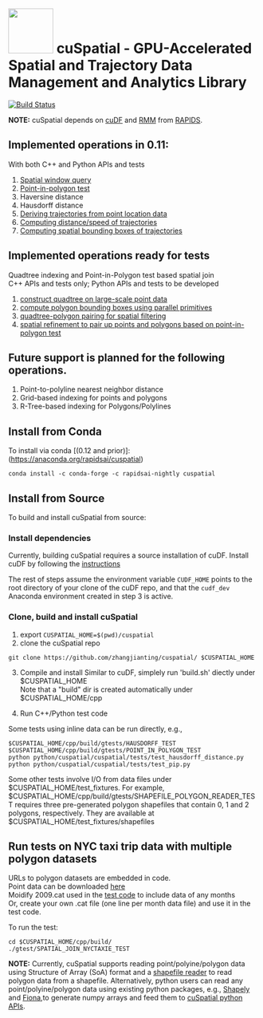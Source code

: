 # <div align="left"><img src="https://rapids.ai/assets/images/rapids_logo.png" width="90px"/>&nbsp;cuSpatial - GPU-Accelerated Spatial and Trajectory Data Management and Analytics Library</div>

[![Build Status](https://gpuci.gpuopenanalytics.com/job/rapidsai/job/gpuci/job/cuspatial/job/branches/job/cuspatial-branch-pipeline/badge/icon)](https://gpuci.gpuopenanalytics.com/job/rapidsai/job/gpuci/job/cuspatial/job/branches/job/cuspatial-branch-pipeline/)

**NOTE:** cuSpatial depends on [cuDF](https://github.com/rapidsai/cudf) and
[RMM](https://github.com/rapidsai/rmm) from [RAPIDS](https://rapids.ai/).

## Implemented operations in 0.11:
With both C++ and Python APIs and tests <br>
1. [Spatial window query](./docs/basic_spatial_trajectory_opertators.pdf)
2. [Point-in-polygon test](./docs/basic_spatial_trajectory_opertators.pdf)
3. Haversine distance
4. Hausdorff distance
5. [Deriving trajectories from point location data](./docs/basic_spatial_trajectory_opertators.pdf)
6. [Computing distance/speed of trajectories](./docs/basic_spatial_trajectory_opertators.pdf)
7. [Computing spatial bounding boxes of trajectories](./docs/basic_spatial_trajectory_opertators.pdf)

## Implemented operations ready for tests 
Quadtree indexing and Point-in-Polygon test based spatial join<br>
C++ APIs and tests only; Python APIs and tests to be developed <br> 
1. [construct quadtree on large-scale point data](./docs/quadtree_indexing_spatial_join.pdf)
2. [compute polygon bounding boxes using parallel primitives](./docs/quadtree_indexing_spatial_join.pdf)
3. [quadtree-polygon pairing for spatial filtering](./docs/quadtree_indexing_spatial_join.pdf)
4. [spatial refinement to pair up points and polygons based on point-in-polygon test](./docs/quadtree_indexing_spatial_join.pdf)

## Future support is planned for the following operations.
1. Point-to-polyline nearest neighbor distance
2. Grid-based indexing for points and polygons
3. R-Tree-based indexing for Polygons/Polylines

## Install from Conda
To install via conda [(0.12 and prior)]:(https://anaconda.org/rapidsai/cuspatial)
```
conda install -c conda-forge -c rapidsai-nightly cuspatial
```

## Install from Source
To build and install cuSpatial from source:

### Install dependencies

Currently, building cuSpatial requires a source installation of cuDF. Install
cuDF by following the [instructions](https://github.com/rapidsai/cudf/blob/branch-0.11/CONTRIBUTING.md#script-to-build-cudf-from-source)

The rest of steps assume the environment variable `CUDF_HOME` points to the 
root directory of your clone of the cuDF repo, and that the `cudf_dev` Anaconda
environment created in step 3 is active.

### Clone, build and install cuSpatial

1. export `CUSPATIAL_HOME=$(pwd)/cuspatial`
2. clone the cuSpatial repo

```
git clone https://github.com/zhangjianting/cuspatial/ $CUSPATIAL_HOME
```

3. Compile and install 
Similar to cuDF, simplely run 'build.sh' diectly under $CUSPATIAL_HOME<br>
Note that a "build" dir is created automatically under $CUSPATIAL_HOME/cpp

4. Run C++/Python test code <br>

Some tests using inline data can be run directly, e.g.,
```
$CUSPATIAL_HOME/cpp/build/gtests/HAUSDORFF_TEST
$CUSPATIAL_HOME/cpp/build/gtests/POINT_IN_POLYGON_TEST
python python/cuspatial/cuspatial/tests/test_hausdorff_distance.py
python python/cuspatial/cuspatial/tests/test_pip.py
```

Some other tests involve I/O from data files under $CUSPATIAL_HOME/test_fixtures.
For example, $CUSPATIAL_HOME/cpp/build/gtests/SHAPEFILE_POLYGON_READER_TEST requires three
pre-generated polygon shapefiles that contain 0, 1 and 2 polygons, respectively. They are available at 
$CUSPATIAL_HOME/test_fixtures/shapefiles <br>

## Run tests on NYC taxi trip data with multiple polygon datasets
URLs to polygon datasets are embedded in code. <br>
Point data can be downloaded [here](http://geoteci.engr.ccny.cuny.edu/nyctaxidata/) </br>
Moidify 2009.cat used in the [test code](./cpp/tests/join/spatial_join_nyctaxi_test.cu) to include data of any months</br>
Or, create your own .cat file (one line per month data file) and use it in the test code. 

To run the test:
```
cd $CUSPATIAL_HOME/cpp/build/
./gtest/SPATIAL_JOIN_NYCTAXIE_TEST
```

**NOTE:** Currently, cuSpatial supports reading point/polyine/polygon data using
Structure of Array (SoA) format and a [shapefile reader](./cpp/src/io/shp)
to read polygon data from a shapefile.
Alternatively, python users can read any point/polyine/polygon data using
existing python packages, e.g., [Shapely](https://pypi.org/project/Shapely/) 
and [Fiona](https://github.com/Toblerity/Fiona),to generate numpy arrays and feed them to
[cuSpatial python APIs](python/cuspatial/cuspatial).
